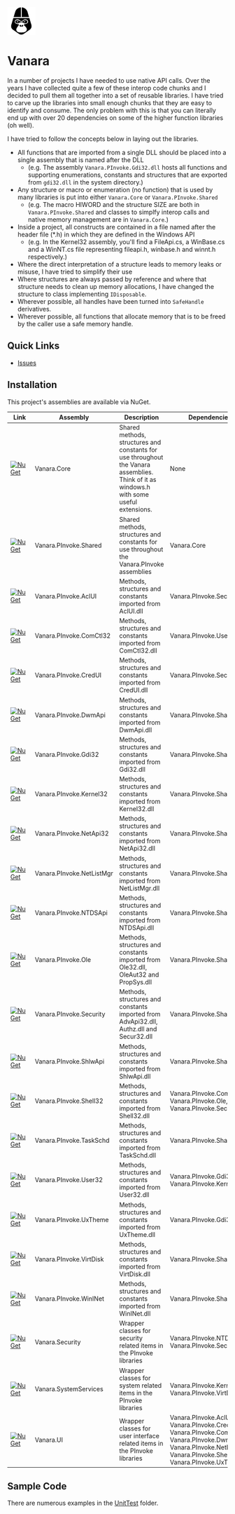 ![Vanara](/docs/Vanara64x64.png)
# Vanara
In a number of projects I have needed to use native API calls. Over the years I have collected quite a few of these interop code chunks and I decided to pull them all together into a set of reusable libraries. I have tried to carve up the libraries into small enough chunks that they are easy to identify and consume. The only problem with this is that you can literally end up with over 20 dependencies on some of the higher function libraries (oh well).

I have tried to follow the concepts below in laying out the libraries.
* All functions that are imported from a single DLL should be placed into a single assembly that is named after the DLL
  * (e.g. The assembly `Vanara.PInvoke.Gdi32.dll` hosts all functions and supporting enumerations, constants and structures that are exported from `gdi32.dll` in the system directory.)
* Any structure or macro or enumeration (no function) that is used by many libraries is put into either `Vanara.Core` or `Vanara.PInvoke.Shared`
  * (e.g. The macro HIWORD and the structure SIZE are both in `Vanara.PInvoke.Shared` and classes to simplfy interop calls and native memory management are in `Vanara.Core`.)
* Inside a project, all constructs are contained in a file named after the header file (*.h) in which they are defined in the Windows API
  * (e.g. In the Kernel32 assembly, you'll find a FileApi.cs, a WinBase.cs and a WinNT.cs file representing fileapi.h, winbase.h and winnt.h respectively.)
* Where the direct interpretation of a structure leads to memory leaks or misuse, I have tried to simplify their use
* Where structures are always passed by reference and where that structure needs to clean up memory allocations, I have changed the structure to class implementing `IDisposable`.
* Wherever possible, all handles have been turned into `SafeHandle` derivatives.
* Wherever possible, all functions that allocate memory that is to be freed by the caller use a safe memory handle.

## Quick Links
* [Issues](https://github.com/dahall/Vanara/issues)

## Installation
This project's assemblies are available via NuGet.

Link | Assembly | Description | Dependencies
---- | -------- | ----------- | ------------
[![NuGet](https://img.shields.io/nuget/v/Vanara.Core.svg?style=flat-square)](https://www.nuget.org/packages/Vanara.Core)| Vanara.Core | Shared methods, structures and constants for use throughout the Vanara assemblies. Think of it as windows.h with some useful extensions. | None
[![NuGet](https://img.shields.io/nuget/v/Vanara.PInvoke.Shared.svg?style=flat-square)](https://www.nuget.org/packages/Vanara.PInvoke.Shared)| Vanara.PInvoke.Shared | Shared methods, structures and constants for use throughout the Vanara.PInvoke assemblies | Vanara.Core
[![NuGet](https://img.shields.io/nuget/v/Vanara.PInvoke.AclUI.svg?style=flat-square)](https://www.nuget.org/packages/Vanara.PInvoke.AclUI)| Vanara.PInvoke.AclUI | Methods, structures and constants imported from AclUI.dll | Vanara.PInvoke.Security
[![NuGet](https://img.shields.io/nuget/v/Vanara.PInvoke.ComCtl32.svg?style=flat-square)](https://www.nuget.org/packages/Vanara.PInvoke.ComCtl32)| Vanara.PInvoke.ComCtl32 | Methods, structures and constants imported from ComCtl32.dll | Vanara.PInvoke.User32
[![NuGet](https://img.shields.io/nuget/v/Vanara.PInvoke.ComCtl32.svg?style=flat-square)](https://www.nuget.org/packages/Vanara.PInvoke.CredUI)| Vanara.PInvoke.CredUI | Methods, structures and constants imported from CredUI.dll | Vanara.PInvoke.Security
[![NuGet](https://img.shields.io/nuget/v/Vanara.PInvoke.DwmApi.svg?style=flat-square)](https://www.nuget.org/packages/Vanara.PInvoke.DwmApi)| Vanara.PInvoke.DwmApi | Methods, structures and constants imported from DwmApi.dll | Vanara.PInvoke.Shared
[![NuGet](https://img.shields.io/nuget/v/Vanara.PInvoke.Gdi32.svg?style=flat-square)](https://www.nuget.org/packages/Vanara.PInvoke.Gdi32)| Vanara.PInvoke.Gdi32 | Methods, structures and constants imported from Gdi32.dll | Vanara.PInvoke.Shared
[![NuGet](https://img.shields.io/nuget/v/Vanara.PInvoke.Kernel32.svg?style=flat-square)](https://www.nuget.org/packages/Vanara.PInvoke.Kernel32)| Vanara.PInvoke.Kernel32 | Methods, structures and constants imported from Kernel32.dll | Vanara.PInvoke.Shared
[![NuGet](https://img.shields.io/nuget/v/Vanara.PInvoke.NetApi32.svg?style=flat-square)](https://www.nuget.org/packages/Vanara.PInvoke.NetApi32)| Vanara.PInvoke.NetApi32 | Methods, structures and constants imported from NetApi32.dll | Vanara.PInvoke.Shared
[![NuGet](https://img.shields.io/nuget/v/Vanara.PInvoke.NetListMgr.svg?style=flat-square)](https://www.nuget.org/packages/Vanara.PInvoke.NetListMgr)| Vanara.PInvoke.NetListMgr | Methods, structures and constants imported from NetListMgr.dll | Vanara.PInvoke.Shared
[![NuGet](https://img.shields.io/nuget/v/Vanara.PInvoke.NTDSApi.svg?style=flat-square)](https://www.nuget.org/packages/Vanara.PInvoke.NTDSApi)| Vanara.PInvoke.NTDSApi | Methods, structures and constants imported from NTDSApi.dll | Vanara.PInvoke.Shared
[![NuGet](https://img.shields.io/nuget/v/Vanara.PInvoke.Ole.svg?style=flat-square)](https://www.nuget.org/packages/Vanara.PInvoke.Ole)| Vanara.PInvoke.Ole | Methods, structures and constants imported from Ole32.dll, OleAut32 and PropSys.dll | Vanara.PInvoke.Shared
[![NuGet](https://img.shields.io/nuget/v/Vanara.PInvoke.Security.svg?style=flat-square)](https://www.nuget.org/packages/Vanara.PInvoke.Security)| Vanara.PInvoke.Security | Methods, structures and constants imported from AdvApi32.dll, Authz.dll and Secur32.dll | Vanara.PInvoke.Shared
[![NuGet](https://img.shields.io/nuget/v/Vanara.PInvoke.ShlwApi.svg?style=flat-square)](https://www.nuget.org/packages/Vanara.PInvoke.ShlwApi)| Vanara.PInvoke.ShlwApi | Methods, structures and constants imported from ShlwApi.dll | Vanara.PInvoke.Shared
[![NuGet](https://img.shields.io/nuget/v/Vanara.PInvoke.Shell32.svg?style=flat-square)](https://www.nuget.org/packages/Vanara.PInvoke.Shell32)| Vanara.PInvoke.Shell32 | Methods, structures and constants imported from Shell32.dll | Vanara.PInvoke.ComCtl32, Vanara.PInvoke.Ole, Vanara.PInvoke.Security
[![NuGet](https://img.shields.io/nuget/v/Vanara.PInvoke.TaskSchd.svg?style=flat-square)](https://www.nuget.org/packages/Vanara.PInvoke.TaskSchd)| Vanara.PInvoke.TaskSchd | Methods, structures and constants imported from TaskSchd.dll | Vanara.PInvoke.Shared
[![NuGet](https://img.shields.io/nuget/v/Vanara.PInvoke.User32.svg?style=flat-square)](https://www.nuget.org/packages/Vanara.PInvoke.User32)| Vanara.PInvoke.User32 | Methods, structures and constants imported from User32.dll | Vanara.PInvoke.Gdi32, Vanara.PInvoke.Kernel32
[![NuGet](https://img.shields.io/nuget/v/Vanara.PInvoke.UxTheme.svg?style=flat-square)](https://www.nuget.org/packages/Vanara.PInvoke.UxTheme)| Vanara.PInvoke.UxTheme | Methods, structures and constants imported from UxTheme.dll | Vanara.PInvoke.Gdi32
[![NuGet](https://img.shields.io/nuget/v/Vanara.PInvoke.VirtDisk.svg?style=flat-square)](https://www.nuget.org/packages/Vanara.PInvoke.VirtDisk)| Vanara.PInvoke.VirtDisk | Methods, structures and constants imported from VirtDisk.dll | Vanara.PInvoke.Shared
[![NuGet](https://img.shields.io/nuget/v/Vanara.PInvoke.WinINet.svg?style=flat-square)](https://www.nuget.org/packages/Vanara.PInvoke.WinINet)| Vanara.PInvoke.WinINet | Methods, structures and constants imported from WinINet.dll | Vanara.PInvoke.Shared
[![NuGet](https://img.shields.io/nuget/v/Vanara.Security.svg?style=flat-square)](https://www.nuget.org/packages/Vanara.Security)| Vanara.Security | Wrapper classes for security related items in the PInvoke libraries | Vanara.PInvoke.NTDSApi, Vanara.PInvoke.Security
[![NuGet](https://img.shields.io/nuget/v/Vanara.SystemServices.svg?style=flat-square)](https://www.nuget.org/packages/Vanara.SystemServices)| Vanara.SystemServices | Wrapper classes for system related items in the PInvoke libraries | Vanara.PInvoke.Kernel32, Vanara.PInvoke.VirtDisk
[![NuGet](https://img.shields.io/nuget/v/Vanara.UI.svg?style=flat-square)](https://www.nuget.org/packages/Vanara.UI)| Vanara.UI | Wrapper classes for user interface related items in the PInvoke libraries | Vanara.PInvoke.AclUI, Vanara.PInvoke.CredUI, Vanara.PInvoke.ComCtl32, Vanara.PInvoke.DwmApi, Vanara.PInvoke.NetListMgr, Vanara.PInvoke.Shell32, Vanara.PInvoke.UxTheme

## Sample Code
There are numerous examples in the [UnitTest](https://github.com/dahall/Vanara/tree/master/UnitTests) folder.